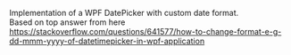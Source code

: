 Implementation of a WPF DatePicker with custom date format.  
Based on top answer from here https://stackoverflow.com/questions/641577/how-to-change-format-e-g-dd-mmm-yyyy-of-datetimepicker-in-wpf-application